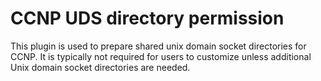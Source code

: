 # CCNP UDS directory permission

This plugin is used to prepare shared unix domain socket directories for CCNP. It is typically not required for users to customize unless additional Unix domain socket directories are needed.